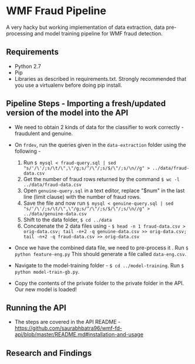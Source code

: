 # WMF Fraud Pipeline

A very hacky but working implementation of data extraction, data pre-processing and model training pipeline for WMF fraud detection.

## Requirements
* Python 2.7
* Pip
* Libraries as described in requirements.txt. Strongly recommended that you use a virtualenv before doing pip install.

## Pipeline Steps - Importing a fresh/updated version of the model into the API
* We need to obtain 2 kinds of data for the classifier to work correctly - fraudulent and genuine.
* On `frdev`, run the queries given in the `data-extraction` folder using the following -
	1. Run `$ mysql < fraud-query.sql | sed "s/'/\'/;s/\t/\",\"/g;s/^/\"/;s/$/\"/;s/\n//g" > ../data/fraud-data.csv`
	2. Get the number of fraud rows returned by the command `$ wc -l ../data/fraud-data.csv`
	3. Open `genuine-query.sql` in a text editor, replace "$num" in the last line (limit clause) with the number of fraud rows.
	4. Save the file and now run `$ mysql < genuine-query.sql | sed "s/'/\'/;s/\t/\",\"/g;s/^/\"/;s/$/\"/;s/\n//g" > ../data/genuine-data.csv`
	5. Shift to the data folder, `$ cd ../data`
	6. Concatenate the 2 data files using - `$ head -n 1 fraud-data.csv > orig-data.csv; tail -n+2 -q genuine-data.csv >> orig-data.csv; tail -n+2 -q fraud-data.csv >> orig-data.csv`

* Once we have the combined data file, we need to pre-process it . Run `$ python feature-eng.py` This should generate a file called `data-eng.csv`.

* Navigate to the model-training folder - `$ cd ../model-training`. Run `$ python model-train-gb.py`.

* Copy the contents of the private folder to the private folder in the API. Our new model is loaded!

## Running the API
* The steps are covered in the API README - https://github.com/saurabhbatra96/wmf-fd-api/blob/master/README.md#installation-and-usage

## Research and Findings
